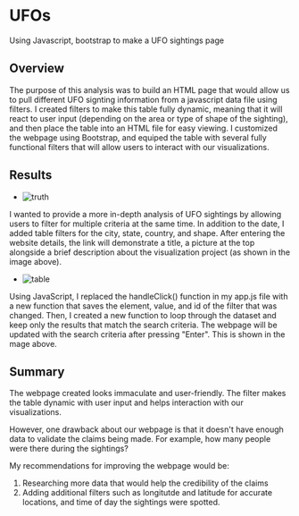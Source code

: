 # UFOs
Using Javascript, bootstrap to make a UFO sightings page

## Overview
The purpose of this analysis was to build an HTML page that would allow us to pull different UFO signting information from a javascript data file using filters. I created filters to make this table fully dynamic, meaning that it will react to user input (depending on the area or type of shape of the sighting), and then place the table into an HTML file for easy viewing. I customized the webpage using Bootstrap, and equiped the table with several fully functional filters that will allow users to interact with our visualizations.

## Results

- ![truth](Images/Truth.png)

I wanted to provide a more in-depth analysis of UFO sightings by allowing users to filter for multiple criteria at the same time. In addition to the date, I added table filters for the city, state, country, and shape. After entering the website details, the link will demonstrate a title, a picture at the top alongside a brief description about the visualization project (as shown in the image above).

- ![table](Images/table.png)

Using JavaScript, I replaced the handleClick() function in my app.js file with a new function that saves the element, value, and id of the filter that was changed. Then, I created a new function to loop through the dataset and keep only the results that match the search criteria. The webpage will be updated with the search criteria after pressing "Enter". This is shown in the mage above.

## Summary

The webpage created looks immaculate and user-friendly. The filter makes the table dynamic with user input and helps interaction with our visualizations.

However, one drawback about our webpage is that it doesn't have enough data to validate the claims being made. For example, how many people were there during the sightings?

My recommendations for improving the webpage would be:
1. Researching more data that would help the credibility of the claims
2. Adding additional filters such as longitutde and latitude for accurate locations, and time of day the sightings were spotted.
